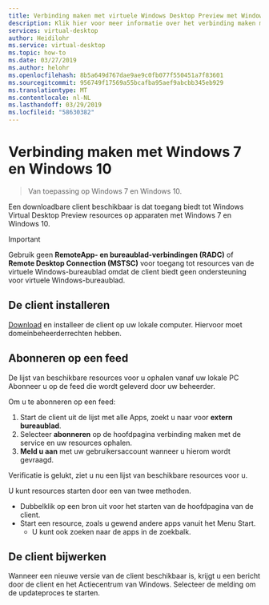 ```yaml
---
title: Verbinding maken met virtuele Windows Desktop Preview met Windows 7 en Windows 10 - Azure
description: Klik hier voor meer informatie over het verbinding maken met de service Windows Virtual Desktop Preview met Windows 7 of Windows 10.
services: virtual-desktop
author: Heidilohr
ms.service: virtual-desktop
ms.topic: how-to
ms.date: 03/27/2019
ms.author: helohr
ms.openlocfilehash: 8b5a649d767dae9ae9c0fb077f550451a7f83601
ms.sourcegitcommit: 956749f17569a55bcafba95aef9abcbb345eb929
ms.translationtype: MT
ms.contentlocale: nl-NL
ms.lasthandoff: 03/29/2019
ms.locfileid: "58630382"
---
```

# <a name="connect-with-windows-7-and-windows-10"></a>Verbinding maken met Windows 7 en Windows 10

> Van toepassing op Windows 7 en Windows 10.

Een downloadbare client beschikbaar is dat toegang biedt tot Windows Virtual Desktop Preview resources op apparaten met Windows 7 en Windows 10.

> [!IMPORTANT]
> Gebruik geen **RemoteApp- en bureaublad-verbindingen (RADC)** of **Remote Desktop Connection (MSTSC)** voor toegang tot resources van de virtuele Windows-bureaublad omdat de client biedt geen ondersteuning voor virtuele Windows-bureaublad.

## <a name="install-the-client"></a>De client installeren

[Download](https://go.microsoft.com/fwlink/?linkid=2068602) en installeer de client op uw lokale computer. Hiervoor moet domeinbeheerderrechten hebben.

## <a name="subscribe-to-a-feed"></a>Abonneren op een feed

De lijst van beschikbare resources voor u ophalen vanaf uw lokale PC Abonneer u op de feed die wordt geleverd door uw beheerder.

Om u te abonneren op een feed:

1. Start de client uit de lijst met alle Apps, zoekt u naar voor **extern bureaublad**.
1. Selecteer **abonneren** op de hoofdpagina verbinding maken met de service en uw resources ophalen.
1. **Meld u aan** met uw gebruikersaccount wanneer u hierom wordt gevraagd.

Verificatie is gelukt, ziet u nu een lijst van beschikbare resources voor u.

U kunt resources starten door een van twee methoden.

- Dubbelklik op een bron uit voor het starten van de hoofdpagina van de client.
- Start een resource, zoals u gewend andere apps vanuit het Menu Start.
  - U kunt ook zoeken naar de apps in de zoekbalk.

## <a name="update-the-client"></a>De client bijwerken

Wanneer een nieuwe versie van de client beschikbaar is, krijgt u een bericht door de client en het Actiecentrum van Windows. Selecteer de melding om de updateproces te starten.
